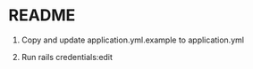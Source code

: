 # README

1. Copy and update application.yml.example to application.yml

2. Run rails credentials:edit
